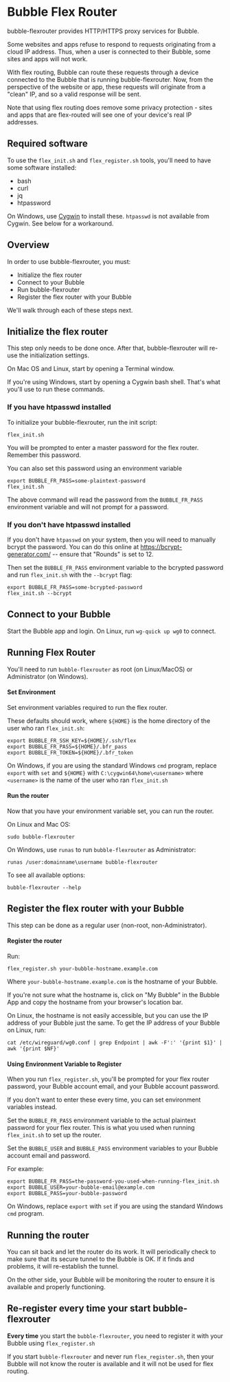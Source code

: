 # Bubble Flex Router
bubble-flexrouter provides HTTP/HTTPS proxy services for Bubble.

Some websites and apps refuse to respond to requests originating from a cloud IP address.
Thus, when a user is connected to their Bubble, some sites and apps will not work.

With flex routing, Bubble can route these requests through a device connected to the Bubble that is running bubble-flexrouter.
Now, from the perspective of the website or app, these requests will originate from a "clean" IP, and so a valid response
will be sent.

Note that using flex routing does remove some privacy protection - sites and apps that are flex-routed will see
one of your device's real IP addresses.

## Required software
To use the `flex_init.sh` and `flex_register.sh` tools, you'll need to have some software installed:

  * bash
  * curl
  * jq
  * htpassword

On Windows, use [Cygwin](https://cygwin.com) to install these.
`htpasswd` is not available from Cygwin. See below for a workaround.

## Overview
In order to use bubble-flexrouter, you must:

  * Initialize the flex router
  * Connect to your Bubble
  * Run bubble-flexrouter
  * Register the flex router with your Bubble

We'll walk through each of these steps next.

## Initialize the flex router
This step only needs to be done once. After that, bubble-flexrouter will re-use the initialization settings.

On Mac OS and Linux, start by opening a Terminal window.

If you're using Windows, start by opening a Cygwin bash shell. That's what you'll use to run these commands.

### If you have htpasswd installed
To initialize your bubble-flexrouter, run the init script:

    flex_init.sh

You will be prompted to enter a master password for the flex router. Remember this password.

You can also set this password using an environment variable

    export BUBBLE_FR_PASS=some-plaintext-password
    flex_init.sh

The above command will read the password from the `BUBBLE_FR_PASS` environment variable and will not
prompt for a password.

### If you don't have htpasswd installed
If you don't have `htpasswd` on your system, then you will need to manually bcrypt the password.
You can do this online at https://bcrypt-generator.com/ -- ensure that "Rounds" is set to 12.

Then set the `BUBBLE_FR_PASS` environment variable to the bcrypted password and
run `flex_init.sh` with the `--bcrypt` flag:

    export BUBBLE_FR_PASS=some-bcrypted-password
    flex_init.sh --bcrypt
 
## Connect to your Bubble
Start the Bubble app and login. On Linux, run `wg-quick up wg0` to connect.

## Running Flex Router
You'll need to run `bubble-flexrouter` as root (on Linux/MacOS) or Administrator (on Windows).

#### Set Environment
Set environment variables required to run the flex router.

These defaults should work, where `${HOME}` is the home directory of the user who ran `flex_init.sh`:

    export BUBBLE_FR_SSH_KEY=${HOME}/.ssh/flex
    export BUBBLE_FR_PASS=${HOME}/.bfr_pass
    export BUBBLE_FR_TOKEN=${HOME}/.bfr_token

On Windows, if you are using the standard Windows `cmd` program,
replace `export` with `set` and `${HOME}` with `C:\cygwin64\home\<username>`
where `<username>` is the name of the user who ran `flex_init.sh`

#### Run the router
Now that you have your environment variable set, you can run the router.

On Linux and Mac OS:

    sudo bubble-flexrouter

On Windows, use `runas` to run `bubble-flexrouter` as Administrator:

    runas /user:domainname\username bubble-flexrouter

To see all available options:

    bubble-flexrouter --help

## Register the flex router with your Bubble
This step can be done as a regular user (non-root, non-Administrator).

#### Register the router
Run:

    flex_register.sh your-bubble-hostname.example.com

Where `your-bubble-hostname.example.com` is the hostname of your Bubble.

If you're not sure what the hostname is, click on "My Bubble" in the Bubble App and copy the hostname
from your browser's location bar.

On Linux, the hostname is not easily accessible, but you can use the IP address of your Bubble just the same.
To get the IP address of your Bubble on Linux, run:

    cat /etc/wireguard/wg0.conf | grep Endpoint | awk -F':' '{print $1}' | awk '{print $NF}'

#### Using Environment Variable to Register
When you run `flex_register.sh`, you'll be prompted for your flex router password, your Bubble account email,
and your Bubble account password.

If you don't want to enter these every time, you can set environment variables instead.

Set the `BUBBLE_FR_PASS` environment variable to the actual plaintext password for your flex router.
This is what you used when running `flex_init.sh` to set up the router.

Set the `BUBBLE_USER` and `BUBBLE_PASS` environment variables to your Bubble account email and password.

For example:

    export BUBBLE_FR_PASS=the-password-you-used-when-running-flex_init.sh
    export BUBBLE_USER=your-bubble-email@example.com
    export BUBBLE_PASS=your-bubble-password

On Windows, replace `export` with `set` if you are using the standard Windows `cmd` program.

## Running the router
You can sit back and let the router do its work. It will periodically check to make sure that its
secure tunnel to the Bubble is OK. If it finds and problems, it will re-establish the tunnel.

On the other side, your Bubble will be monitoring the router to ensure it is available and properly functioning.

## Re-register every time your start bubble-flexrouter 
**Every time** you start the `bubble-flexrouter`, you need to register it with your Bubble using `flex_register.sh`

If you start `bubble-flexrouter` and never run `flex_register.sh`, then your Bubble will not know the router is
available and it will not be used for flex routing.
